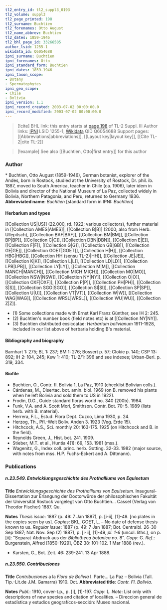 ```yaml
---
tl2_entry_id: tl2_suppl3_0193
tl2_volume: suppl3
tl2_page_printed: 198
tl2_surname: Buchtien
tl2_forenames: Otto August
tl2_name_abbrev: Buchtien
tl2_dates: 1859-1946
tl2_bhl_page_id: 33266505
author_lsid: 1255-1
wikidata_id: Q6054688
ipni_surname: Buchtien
ipni_forenames: Otto
ipni_standard_form: Buchtien
ipni_dates: 1859-1946
ipni_taxon_scope: 
- Botany
- Spermatophytes
ipni_geo_scope: 
- Chile
- Bolivia
ipni_version: 1.1
ipni_record_created: 2003-07-02 00:00:00.0
ipni_record_modified: 2003-07-02 00:00:00.0
---
```


> [!cite] BHL link: this entry starts at [page 198](https://www.biodiversitylibrary.org/page/33266505) of TL-2 Suppl. III
> Author links: [IPNI](https://www.ipni.org/a/1255-1) LSID 1255-1, [Wikidata](https://www.wikidata.org/wiki/Q6054688) QID Q6054688
> Support pages: [[Abbreviations|abbreviations]], [[Layout key|layout key]], [[Cite TL-2|cite TL-2]]

> [!example] See also [[Buchtien, Otto|first entry]] for this author

### Author

\* Buchtien, Otto August (1859-1946), German botanist, explorer of the Andes, born in Rostock, studied at the University of Rostock, Dr. phil. ib. 1887, moved to South America, teacher in Chile (ca. 1906), later idem in Bolivia and director of the National Museum of La Paz, collected widely in Bolivia, Northern Patagonia, and Peru, returned to Germany 1936. 
**Abbreviated name**: *Buchtien* \[standard form in IPNI: *Buchtien*\]

#### Herbarium and types

[[Collection US|US]] (22.000, rd. 1922; various collectors), further material in [[Collection AMES|AMES]], [[Collection B|B]] (2000; also from Herb. Ullepitsch), [[Collection BAF|BAF]], [[Collection BM|BM]], [[Collection BP|BP]], [[Collection C|C]], [[Collection DBN|DBN]], [[Collection E|E]], [[Collection F|F]], [[Collection G|G]], [[Collection GB|GB]], [[Collection GE|GE]], [[Collection GOET|GOET]], [[Collection H|H]], [[Collection HBG|HBG]], [[Collection HH (sensu TL-2)|HH]], [[Collection JE|JE]], [[Collection K|K]], [[Collection L|L]], [[Collection LD|LD]], [[Collection LPB|LPB]], [[Collection LY|LY]], [[Collection M|M]], [[Collection MANCH|MANCH]], [[Collection MICH|MICH]], [[Collection MO|MO]], [[Collection NSW|NSW]], [[Collection NY|NY]], [[Collection O|O]], [[Collection OXF|OXF]], [[Collection P|P]], [[Collection PH|PH]], [[Collection S|S]], [[Collection SGO|SGO]], [[Collection SI|SI]], [[Collection SP|SP]], [[Collection U|U]], [[Collection VT|VT]], [[Collection W|W]], [[Collection WAG|WAG]], [[Collection WRSL|WRSL]], [[Collection WU|WU]], [[Collection Z|Z]].
- (1) Some collections made with Ernst Karl Franz Günther, see IH 2: 245.
- (2) Buchtien's number book (field notes etc) is at [[Collection NY|NY]].
- (3) Buchtien distributed exsiccatae: *Herbarium bolivianum* 1911-1928, included in our list above of herbaria holding B's material.

#### Bibliography and biography

Barnhart 1: 275; BL 1: 237; BM 1: 276; Bossert p. 57; Clokie p. 140; CSP 13: 892; IH 2: 104, 245; Kew 1: 410; TL-2/1: 396 and see indexes; Urban-Berl. p. 319, 334.

#### Biofile

- Buchtien, O., Contr. fl. Bolivia 1, La Paz, 1910 (checklist Bolivian colls.).
- Cárdenas, M., Disertac. bot. amin. biol. 1969 (on B. removed his plants when he left Bolivia and sold them to US in 1922).
- Frodin, D.G., Guide standard floras world no. 340 (200b). 1984.
- Funk, V.A. and A. Scott Mori, Smithson. Contr. Bot. 70: 5. 1989 (lists herb. with B. material).
- Herrera, F.L., Estud. Flora Dept. Cuzco, Lima 1930, p. 24.
- Herzog, Th., Pfl.-Welt Boliv. Anden 3. 1923 (Veg. Erde 15).
- Hitchcock, A.S., Sci. monthly 20: 163-175. 1925 (on Hitchcock and B. in the field).
- Reynolds Green, J., Hist. bot. 241. 1909.
- Stieber, M.T. et al., Huntia 4(1): 69, 153. 1981 (mss.).
- Wagenitz, G., Index coll. princ. herb. Gotting. 32-33. 1982 (major source, with notes from mss. H.P. Fuchs-Eckert and A. Dittmann).

### Publications

##### n.23.549. Entwicklungsgeschichte des Prothalliums von Equisetum

**Title**
*Entwicklungsgeschichte des Prothalliums von Equisetum*. Inaugural-Dissertation zur Erlangung der Doctorwürde der philosophischen Fakultät der Universität Rostock vorgelegt von Otto Buchtien... Cassel (Verlag von Theodor Fischer) 1887. Qu.

**Notes**
*Thesis issue*: 1887 (p. 49: 7 Jan 1887), p. \[i-ii\], \[1\]-49. \[no plates in the copies seen by us\].
*Copies*: BKL, GOET, L. – No date of defense thesis known to us.
*Regular issue*: 1887 (p. 49: 7 Jan 1887; Bot. Centralbl. 26-30 Sep 1887; Nat. Nov. Sep (2) 1887), p. \[i-ii\], \[1\]-49, *pl. 1-6* (uncol. liths.), on p. \[ii\]: "Separat-Abdruck aus der *Bibliotheca botanica* no. 8". *Copy*: G.
*Ref*.: Burgenstein, Alfred \[1850-1929\], ÖBZ 38: 101-102. 1 Mar 1888 (rev.).
- Karsten, G., Bot. Zeit. 46: 239-241. 13 Apr 1888.

##### n.23.550. Contribuciones

**Title**
*Contribuciones* a la *Flora de Bolivia* I. Parte... La Paz – Bolivia (Tall. Tip.-Lit.de J.M. Gamarra) 1910. Oct.
**Abbreviated title**: *Contr. Fl. Bolivia*.

**Notes**
*Publ*.: 1910, cover-t.p., p. \[i\], \[1\]-197. *Copy*: L.
*Note*: List only with descriptions of new species and citation of localities. – Direccion general de estadística y estudios geografícos-sección: Museo nacional.

